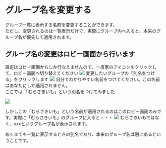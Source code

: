 # グループ名を変更する
グループ一覧に表示する名前を変更することができます。  
ただし、変更されるのは一覧表示だけで、実際にグループ内へ入ると、本来のグループ名が優先して適用されます。
## グループ名の変更はロビー画面から行います
設定はロビー画面からしか行なえませんので、一度家のアイコンをクリックして、ロビー画面へ切り替えてください
![](/setting/s9.png)
変更したいグループの「別名をつける」をクリックします
![](/setting/s10.png)
自分でわかりやすい名前をつけてください。この名前はあなたにしか適用されません。  
ここでは 「むらさきいも」という別名をつけてみました

![](/setting/s11.png)

しかしこの「むらさきいも」という名前が適用されるのはこのロビー画面のみです。実際に「むらさきいも」のグループに入ると・・・
![](/setting/s12.png)
むらさきいもではなく、xxxというグループ名が表示されます。
<Alice label="xxxはサンエックスと読むよ" />

あくまでも一覧に表示するときの別名であり、本来のグループ名は別にあるということです。  
